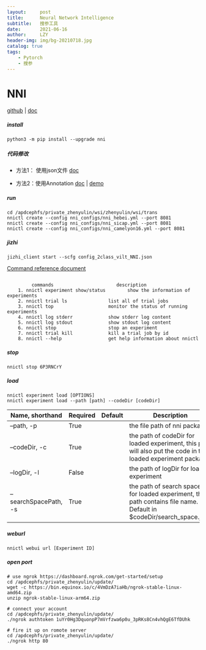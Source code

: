 ```yaml
---
layout:     post
title:      Neural Network Intelligence
subtitle:   搜参工具
date:       2021-06-16
author:     LZY
header-img: img/bg-20210718.jpg
catalog: true
tags:
    - Pytorch
    - 搜参
---
```




# NNI

[github](https://github.com/microsoft/nni/blob/master/README_zh_CN.md) | [doc](https://nni.readthedocs.io/zh/stable/) 

##### install

```shell
python3 -m pip install --upgrade nni
```

##### 代码修改

- 方法1： 使用json文件 [doc](https://nni.readthedocs.io/zh/stable/Tutorial/SearchSpaceSpec.html)

- 方法2：使用Annotation [doc](https://nni.readthedocs.io/zh/stable/Tutorial/AnnotationSpec.html) | [demo](https://nni.readthedocs.io/zh/stable/TrialExample/Trials.html)



##### run

```shell
cd /apdcephfs/private_zhenyulin/wsi/zhenyulin/wsi/trans
nnictl create --config nni_configs/nni_hebei.yml --port 8081
nnictl create --config nni_configs/nni_sicap.yml --port 8081
nnictl create --config nni_configs/nni_camelyon16.yml --port 8081
```



##### jizhi

```shell
jizhi_client start --scfg config_2class_vilt_NNI.json
```





[Command reference document ](https://nni.readthedocs.io/en/latest/Tutorial/Nnictl.html)


```shell

         commands                       description
    1. nnictl experiment show/status        show the information of experiments
    2. nnictl trial ls               list all of trial jobs
    3. nnictl top                    monitor the status of running experiments
    4. nnictl log stderr             show stderr log content
    5. nnictl log stdout             show stdout log content
    6. nnictl stop                   stop an experiment
    7. nnictl trial kill             kill a trial job by id
    8. nnictl --help                 get help information about nnictl

```

##### stop

```shell
nnictl stop 6P3RNCrY
```



##### load

```
nnictl experiment load [OPTIONS]
nnictl experiment load --path [path] --codeDir [codeDir]

```



| Name, shorthand      | Required | Default | Description                                                  |
| -------------------- | -------- | ------- | ------------------------------------------------------------ |
| –path, -p            | True     |         | the file path of nni package                                 |
| –codeDir, -c         | True     |         | the path of codeDir for loaded experiment, this path will also put the code in the loaded experiment package |
| –logDir, -l          | False    |         | the path of logDir for loaded experiment                     |
| –searchSpacePath, -s | True     |         | the path of search space file for loaded experiment, this path contains file name. Default in $codeDir/search_space.json |



##### weburl

```
nnictl webui url [Experiment ID]
```



##### open port

```shell
# use ngrok https://dashboard.ngrok.com/get-started/setup
cd /apdcephfs/private_zhenyulin/update/
wget -c https://bin.equinox.io/c/4VmDzA7iaHb/ngrok-stable-linux-amd64.zip
unzip ngrok-stable-linux-arm64.zip

# connect your account
cd /apdcephfs/private_zhenyulin/update/
./ngrok authtoken 1uYr0Hg3DquonpP7mVrfzwa6p0u_3pRKs8Cn4vhQgE6TfDUhk

# fire it up on romote server
cd /apdcephfs/private_zhenyulin/update/
./ngrok http 80
```

